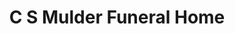 ---
title: "C S Mulder Funeral Home"
url: /sault-ste-marie/c-s-mulder-funeral-home/
shop: Bestattungen
---